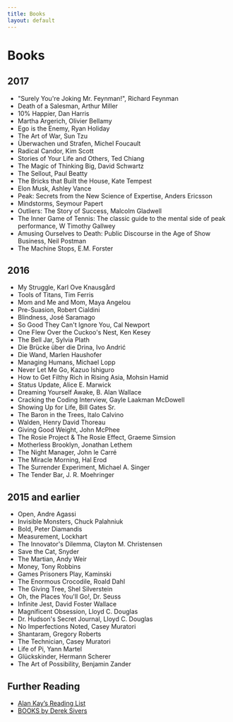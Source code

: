 ```yaml
---
title: Books
layout: default
---
```


# Books


## 2017

* "Surely You're Joking Mr. Feynman!", Richard Feynman
* Death of a Salesman, Arthur Miller
* 10% Happier, Dan Harris
* Martha Argerich, Olivier Bellamy
* Ego is the Enemy, Ryan Holiday
* The Art of War, Sun Tzu
* Überwachen und Strafen, Michel Foucault
* Radical Candor, Kim Scott
* Stories of Your Life and Others, Ted Chiang
* The Magic of Thinking Big, David Schwartz
* The Sellout, Paul Beatty
* The Bricks that Built the House, Kate Tempest
* Elon Musk, Ashley Vance
* Peak: Secrets from the New Science of Expertise, Anders Ericsson
* Mindstorms, Seymour Papert
* Outliers: The Story of Success, Malcolm Gladwell
* The Inner Game of Tennis: The classic guide to the mental side of peak performance, W Timothy Gallwey
* Amusing Ourselves to Death: Public Discourse in the Age of Show Business, Neil Postman
* The Machine Stops, E.M. Forster

## 2016

* My Struggle, Karl Ove Knausgård
* Tools of Titans, Tim Ferris
* Mom and Me and Mom, Maya Angelou
* Pre-Suasion, Robert Cialdini
* Blindness, José Saramago
* So Good They Can't Ignore You, Cal Newport
* One Flew Over the Cuckoo's Nest, Ken Kesey
* The Bell Jar, Sylvia Plath
* Die Brücke über die Drina, Ivo Andrić
* Die Wand, Marlen Haushofer
* Managing Humans, Michael Lopp
* Never Let Me Go, Kazuo Ishiguro
* How to Get Filthy Rich in Rising Asia, Mohsin Hamid
* Status Update, Alice E. Marwick
* Dreaming Yourself Awake, B. Alan Wallace 
* Cracking the Coding Interview, Gayle Laakman McDowell
* Showing Up for Life, Bill Gates Sr.
* The Baron in the Trees, Italo Calvino
* Walden, Henry David Thoreau
* Giving Good Weight, John McPhee
* The Rosie Project & The Rosie Effect, Graeme Simsion
* Motherless Brooklyn, Jonathan Lethem
* The Night Manager, John le Carré
* The Miracle Morning, Hal Erod
* The Surrender Experiment, Michael A. Singer
* The Tender Bar, J. R. Moehringer

## 2015 and earlier

* Open, Andre Agassi
* Invisible Monsters, Chuck Palahniuk
* Bold, Peter Diamandis
* Measurement, Lockhart
* The Innovator's Dilemma, Clayton M. Christensen
* Save the Cat, Snyder
* The Martian, Andy Weir
* Money, Tony Robbins
* Games Prisoners Play, Kaminski
* The Enormous Crocodile, Roald Dahl
* The Giving Tree, Shel Silverstein
* Oh, the Places You'll Go!, Dr. Seuss
* Infinite Jest, David Foster Wallace
* Magnificent Obsession, Lloyd C. Douglas
* Dr. Hudson's Secret Journal, Lloyd C. Douglas
* No Imperfections Noted, Casey Muratori
* Shantaram, Gregory Roberts
* The Technician, Casey Muratori 
* Life of Pi, Yann Martel
* Glückskinder, Hermann Scherer
* The Art of Possibility, Benjamin Zander

## Further Reading

* [Alan Kay’s Reading List](http://www.squeakland.org/resources/books/readingList.jsp)
* [BOOKS by Derek Sivers](https://sivers.org/book)